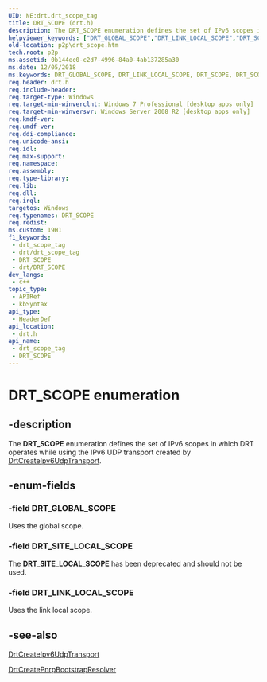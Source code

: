 ```yaml
---
UID: NE:drt.drt_scope_tag
title: DRT_SCOPE (drt.h)
description: The DRT_SCOPE enumeration defines the set of IPv6 scopes in which DRT operates while using the IPv6 UDP transport created by DrtCreateIpv6UdpTransport.
helpviewer_keywords: ["DRT_GLOBAL_SCOPE","DRT_LINK_LOCAL_SCOPE","DRT_SCOPE","DRT_SCOPE enumeration [Peer Networking]","DRT_SITE_LOCAL_SCOPE","drt/DRT_GLOBAL_SCOPE","drt/DRT_LINK_LOCAL_SCOPE","drt/DRT_SCOPE","drt/DRT_SITE_LOCAL_SCOPE","p2p.drt_scope"]
old-location: p2p\drt_scope.htm
tech.root: p2p
ms.assetid: 0b144ec0-c2d7-4996-84a0-4ab137285a30
ms.date: 12/05/2018
ms.keywords: DRT_GLOBAL_SCOPE, DRT_LINK_LOCAL_SCOPE, DRT_SCOPE, DRT_SCOPE enumeration [Peer Networking], DRT_SITE_LOCAL_SCOPE, drt/DRT_GLOBAL_SCOPE, drt/DRT_LINK_LOCAL_SCOPE, drt/DRT_SCOPE, drt/DRT_SITE_LOCAL_SCOPE, p2p.drt_scope
req.header: drt.h
req.include-header: 
req.target-type: Windows
req.target-min-winverclnt: Windows 7 Professional [desktop apps only]
req.target-min-winversvr: Windows Server 2008 R2 [desktop apps only]
req.kmdf-ver: 
req.umdf-ver: 
req.ddi-compliance: 
req.unicode-ansi: 
req.idl: 
req.max-support: 
req.namespace: 
req.assembly: 
req.type-library: 
req.lib: 
req.dll: 
req.irql: 
targetos: Windows
req.typenames: DRT_SCOPE
req.redist: 
ms.custom: 19H1
f1_keywords:
 - drt_scope_tag
 - drt/drt_scope_tag
 - DRT_SCOPE
 - drt/DRT_SCOPE
dev_langs:
 - c++
topic_type:
 - APIRef
 - kbSyntax
api_type:
 - HeaderDef
api_location:
 - drt.h
api_name:
 - drt_scope_tag
 - DRT_SCOPE
---
```


# DRT_SCOPE enumeration


## -description

The <b>DRT_SCOPE</b> enumeration defines the set of IPv6 scopes in which DRT operates while using the IPv6 UDP transport created by <a href="/windows/desktop/api/drt/nf-drt-drtcreateipv6udptransport">DrtCreateIpv6UdpTransport</a>.

## -enum-fields

### -field DRT_GLOBAL_SCOPE

Uses the global scope.

### -field DRT_SITE_LOCAL_SCOPE

The <b>DRT_SITE_LOCAL_SCOPE</b> has been deprecated and should not be used.

### -field DRT_LINK_LOCAL_SCOPE

Uses the link local scope.

## -see-also

<a href="/windows/desktop/api/drt/nf-drt-drtcreateipv6udptransport">DrtCreateIpv6UdpTransport</a>



<a href="/windows/desktop/api/drt/nf-drt-drtcreatepnrpbootstrapresolver">DrtCreatePnrpBootstrapResolver</a>

